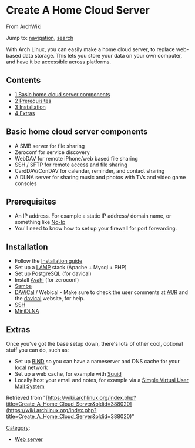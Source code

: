 # Create A Home Cloud Server

From ArchWiki

Jump to: [navigation](#column-one), [search](#searchInput)

With Arch Linux, you can easily make a home cloud server, to replace web-based data storage. This lets you store your data on your own computer, and have it be accessible across platforms.

## Contents

*   [1 Basic home cloud server components](#Basic_home_cloud_server_components)
*   [2 Prerequisites](#Prerequisites)
*   [3 Installation](#Installation)
*   [4 Extras](#Extras)

## Basic home cloud server components

*   A SMB server for file sharing
*   Zeroconf for service discovery
*   WebDAV for remote iPhone/web based file sharing
*   SSH / SFTP for remote access and file sharing
*   CardDAV/ConDAV for calendar, reminder, and contact sharing
*   A DLNA server for sharing music and photos with TVs and video game consoles

## Prerequisites

*   An IP address. For example a static IP address/ domain name, or something like [No-Ip](http://www.noip.com)
*   You'll need to know how to set up your firewall for port forwarding.

## Installation

*   Follow the [Installation guide](/index.php/Installation_guide "Installation guide")
*   Set up a [LAMP](/index.php/LAMP "LAMP") stack (Apache + Mysql + PHP)
*   Set up [PostgreSQL](/index.php/PostgreSQL "PostgreSQL") (for davical)
*   Install [Avahi](/index.php/Avahi "Avahi") (for zeroconf)
*   [Samba](/index.php/Samba "Samba")
*   [DAViCal](/index.php/DAViCal "DAViCal") / Webical - Make sure to check the user comments at [AUR](https://aur.archlinux.org/packages/davical/) and the [davical](http://www.davical.org) website, for help.
*   [SSH](/index.php/SSH "SSH")
*   [MiniDLNA](/index.php/MiniDLNA "MiniDLNA")

## Extras

Once you've got the base setup down, there's lots of other cool, optional stuff you can do, such as:

*   Set up [BIND](/index.php/BIND "BIND") so you can have a nameserver and DNS cache for your local network
*   Set up a web cache, for example with [Squid](/index.php/Squid "Squid")
*   Locally host your email and notes, for example via a [Simple Virtual User Mail System](/index.php/Simple_Virtual_User_Mail_System "Simple Virtual User Mail System")

Retrieved from "[https://wiki.archlinux.org/index.php?title=Create_A_Home_Cloud_Server&oldid=388020](https://wiki.archlinux.org/index.php?title=Create_A_Home_Cloud_Server&oldid=388020)"

[Category](/index.php/Special:Categories "Special:Categories"):

*   [Web server](/index.php/Category:Web_server "Category:Web server")